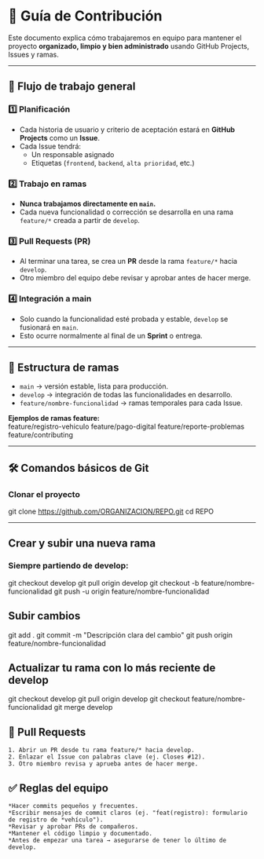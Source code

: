 # 📖 Guía de Contribución

Este documento explica cómo trabajaremos en equipo para mantener el proyecto **organizado, limpio y bien administrado** usando GitHub Projects, Issues y ramas.

---

## 🚀 Flujo de trabajo general

### 1️⃣ Planificación
- Cada historia de usuario y criterio de aceptación estará en **GitHub Projects** como un **Issue**.  
- Cada Issue tendrá:
  - Un responsable asignado
  - Etiquetas (`frontend`, `backend`, `alta prioridad`, etc.)

### 2️⃣ Trabajo en ramas
- **Nunca trabajamos directamente en `main`.**  
- Cada nueva funcionalidad o corrección se desarrolla en una rama `feature/*` creada a partir de `develop`.

### 3️⃣ Pull Requests (PR)
- Al terminar una tarea, se crea un **PR** desde la rama `feature/*` hacia `develop`.  
- Otro miembro del equipo debe revisar y aprobar antes de hacer merge.

### 4️⃣ Integración a main
- Solo cuando la funcionalidad esté probada y estable, `develop` se fusionará en `main`.  
- Esto ocurre normalmente al final de un **Sprint** o entrega.

---

## 🌳 Estructura de ramas

- `main` → versión estable, lista para producción.  
- `develop` → integración de todas las funcionalidades en desarrollo.  
- `feature/nombre-funcionalidad` → ramas temporales para cada Issue.  

**Ejemplos de ramas feature:**  
feature/registro-vehiculo
feature/pago-digital
feature/reporte-problemas
feature/contributing


---

## 🛠️ Comandos básicos de Git

### Clonar el proyecto

git clone https://github.com/ORGANIZACION/REPO.git
cd REPO

---

## Crear y subir una nueva rama

### Siempre partiendo de develop:
git checkout develop
git pull origin develop
git checkout -b feature/nombre-funcionalidad
git push -u origin feature/nombre-funcionalidad

## Subir cambios
git add .
git commit -m "Descripción clara del cambio"
git push origin feature/nombre-funcionalidad

## Actualizar tu rama con lo más reciente de develop
git checkout develop
git pull origin develop
git checkout feature/nombre-funcionalidad
git merge develop

## 🔄 Pull Requests

    1. Abrir un PR desde tu rama feature/* hacia develop.
    2. Enlazar el Issue con palabras clave (ej. Closes #12).
    3. Otro miembro revisa y aprueba antes de hacer merge.



## ✅ Reglas del equipo

    *Hacer commits pequeños y frecuentes.
    *Escribir mensajes de commit claros (ej. "feat(registro): formulario de registro de *vehículo").
    *Revisar y aprobar PRs de compañeros.
    *Mantener el código limpio y documentado.
    *Antes de empezar una tarea → asegurarse de tener lo último de develop.